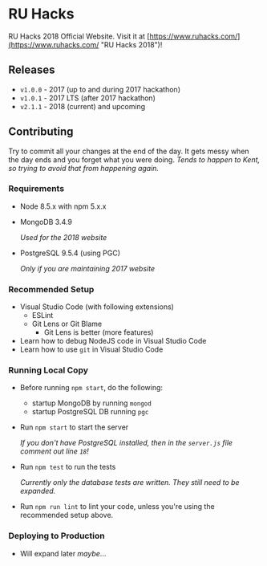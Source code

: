 # RU Hacks 

RU Hacks 2018 Official Website. Visit it at [https://www.ruhacks.com/](https://www.ruhacks.com/ "RU Hacks 2018")!

## Releases

- `v1.0.0` - 2017 (up to and during 2017 hackathon)
- `v1.0.1` - 2017 LTS (after 2017 hackathon)
- `v2.1.1` - 2018 (current) and upcoming

## Contributing

Try to commit all your changes at the end of the day. It gets messy when the day ends and you forget what you were doing. _Tends to happen to Kent, so trying to avoid that from happening again._

### Requirements

- Node 8.5.x with npm 5.x.x
- 
  MongoDB 3.4.9

  _Used for the 2018 website_
- 
  PostgreSQL 9.5.4 (using PGC)

  _Only if you are maintaining 2017 website_

### Recommended Setup

- Visual Studio Code (with following extensions)
  - ESLint
  - Git Lens or Git Blame
    - Git Lens is better (more features)
- Learn how to debug NodeJS code in Visual Studio Code
- Learn how to use `git` in Visual Studio Code

### Running Local Copy

- Before running `npm start`, do the following:
  - startup MongoDB by running `mongod`
  - startup PostgreSQL DB running `pgc`
- 
  Run `npm start` to start the server

  _If you don't have PostgreSQL installed, then in the `server.js` file comment out line `18`!_
- 
  Run `npm test` to run the tests

  _Currently only the database tests are written. They still need to be expanded._
- Run `npm run lint` to lint your code, unless you're using the recommended setup above.

### Deploying to Production

- Will expand later _maybe_...